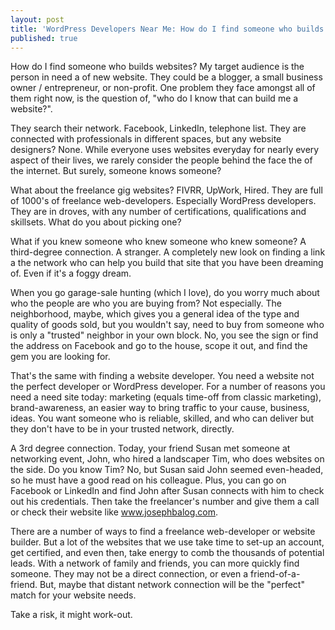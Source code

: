 ```yaml
---
layout: post
title: 'WordPress Developers Near Me: How do I find someone who builds websites?'
published: true
---
```


How do I find someone who builds websites?
My target audience is the person in need a of new website. They could be a blogger, a small business owner / entrepreneur, or non-profit.
One problem they face amongst all of them right now, is the question of, "who do I know that can build me a website?".

They search their network. Facebook, LinkedIn, telephone list. They are connected with professionals in different spaces, but any website designers?
None. While everyone uses websites everyday for nearly every aspect of their lives, we rarely consider the people behind the face the of the internet. But surely, someone knows someone?

What about the freelance gig websites? FIVRR, UpWork, Hired. They are full of 1000's of freelance web-developers. Especially WordPress developers. They are in droves, with any number of certifications, qualifications and skillsets. What do you about picking one?

What if you knew someone who knew someone who knew someone? A third-degree connection. A stranger. A completely new look on finding a link a the network who can help you build that site that you have been dreaming of. Even if it's a foggy dream.

When you go garage-sale hunting (which I love), do you worry much about who the people are who you are buying from? Not especially. The neighborhood, maybe, which gives you a general idea of the type and quality of goods sold, but you wouldn't say, need to buy from someone who is only a "trusted" neighbor in your own block. No, you see the sign or find the address on Facebook and go to the house, scope it out, and find the gem you are looking for.

That's the same with finding a website developer. You need a website not the perfect developer or WordPress developer. For a number of reasons you need a need site today: marketing (equals time-off from classic marketing), brand-awareness, an easier way to bring traffic to your cause, business, ideas. You want someone who is reliable, skilled, and who can deliver but they don't have to be in your trusted network, directly.

A 3rd degree connection. Today, your friend Susan met someone at networking event, John, who hired a landscaper Tim, who does websites on the side. Do you know Tim? No, but Susan said John seemed even-headed, so he must have a good read on his colleague. Plus, you can go on Facebook or LinkedIn and find John after Susan connects with him to check out his credentials. Then take the freelancer's number and give them a call or check their website like www.josephbalog.com.

There are a number of ways to find a freelance web-developer or website builder. But a lot of the websites that we use take time to set-up an account, get certified, and even then, take energy to comb the thousands of potential leads. With a network of family and friends, you can more quickly find someone. They may not be a direct connection, or even a friend-of-a-friend. But, maybe that distant network connection will be the "perfect" match for your website needs.

Take a risk, it might work-out.
